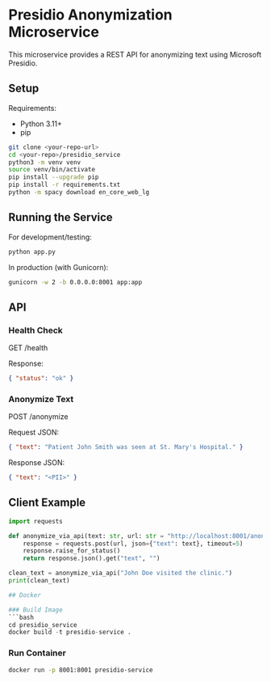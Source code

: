 # Presidio Anonymization Microservice

This microservice provides a REST API for anonymizing text using Microsoft Presidio.

## Setup

Requirements:
- Python 3.11+
- pip

```bash
git clone <your-repo-url>
cd <your-repo>/presidio_service
python3 -m venv venv
source venv/bin/activate
pip install --upgrade pip
pip install -r requirements.txt
python -m spacy download en_core_web_lg
```

## Running the Service

For development/testing:
```bash
python app.py
```

In production (with Gunicorn):
```bash
gunicorn -w 2 -b 0.0.0.0:8001 app:app
```

## API

### Health Check
GET /health

Response:
```json
{ "status": "ok" }
```

### Anonymize Text
POST /anonymize

Request JSON:
```json
{ "text": "Patient John Smith was seen at St. Mary's Hospital." }
```

Response JSON:
```json
{ "text": "<PII>" }
```

## Client Example

```python
import requests

def anonymize_via_api(text: str, url: str = "http://localhost:8001/anonymize") -> str:
    response = requests.post(url, json={"text": text}, timeout=5)
    response.raise_for_status()
    return response.json().get("text", "")

clean_text = anonymize_via_api("John Doe visited the clinic.")
print(clean_text)

## Docker

### Build Image
```bash
cd presidio_service
docker build -t presidio-service .
```

### Run Container
```bash
docker run -p 8001:8001 presidio-service
```
```